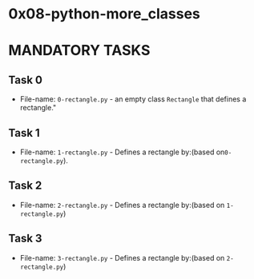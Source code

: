 # 0x08-python-more_classes

# MANDATORY TASKS

## Task 0
* File-name: `0-rectangle.py` - an empty class ```Rectangle``` that defines a rectangle."

## Task 1
* File-name: `1-rectangle.py` - Defines a rectangle by:(based on`0-rectangle.py`).

## Task 2
* File-name: `2-rectangle.py` - Defines a rectangle by:(based on `1-rectangle.py`)

## Task 3
* File-name: `3-rectangle.py` - Defines a rectangle by:(based on `2-rectangle.py`)
